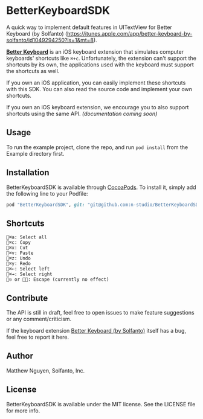 # BetterKeyboardSDK

A quick way to implement default features in UITextView for Better Keyboard (by Solfanto) (https://itunes.apple.com/app/better-keyboard-by-solfanto/id1049294250?ls=1&mt=8).

[**Better Keyboard**](https://itunes.apple.com/app/better-keyboard-by-solfanto/id1049294250?ls=1&mt=8) is an iOS keyboard extension that simulates computer keyboards' shortcuts like `⌘+c`.
Unfortunately, the extension can't support the shortcuts by its own, the applications used with the keyboard must support the shortcuts as well.

If you own an iOS application, you can easily implement these shortcuts with this SDK. You can also read the source code and implement your own shortcuts.

If you own an iOS keyboard extension, we encourage you to also support shortcuts using the same API. *(documentation coming soon)*

## Usage

To run the example project, clone the repo, and run `pod install` from the Example directory first.

## Installation

BetterKeyboardSDK is available through [CocoaPods](http://cocoapods.org). To install
it, simply add the following line to your Podfile:

```ruby
pod "BetterKeyboardSDK", git: "git@github.com:n-studio/BetterKeyboardSDK.git"
```

## Shortcuts

`⌘a: Select all`<br />
`⌘c: Copy`<br />
`⌘x: Cut`<br />
`⌘v: Paste`<br />
`⌘z: Undo`<br />
`⌘y: Redo`<br />
`⌘←: Select left`<br />
`⌘→: Select right`<br />
`⎋ or ␛: Escape (currently no effect)`

## Contribute

The API is still in draft, feel free to open issues to make feature suggestions or any comment/criticism.

If the keyboard extension [Better Keyboard (by Solfanto)](https://itunes.apple.com/app/better-keyboard-by-solfanto/id1049294250?ls=1&mt=8) itself has a bug, feel free to report it here.

## Author

Matthew Nguyen, Solfanto, Inc.

## License

BetterKeyboardSDK is available under the MIT license. See the LICENSE file for more info.
